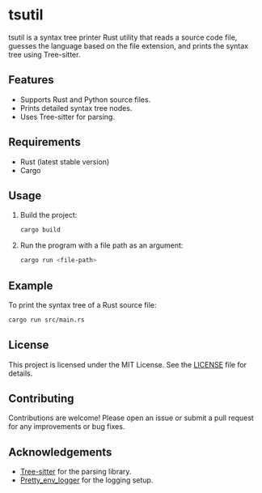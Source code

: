 # tsutil

tsutil is a syntax tree printer Rust utility that reads a source code file, guesses the language based on the file extension, and prints the syntax tree using Tree-sitter.

## Features

- Supports Rust and Python source files.
- Prints detailed syntax tree nodes.
- Uses Tree-sitter for parsing.

## Requirements

- Rust (latest stable version)
- Cargo

## Usage

1. Build the project:
   ```sh
   cargo build
   ```

2. Run the program with a file path as an argument:
   ```sh
   cargo run <file-path>
   ```

## Example

To print the syntax tree of a Rust source file:

```sh
cargo run src/main.rs
```

## License

This project is licensed under the MIT License. See the [LICENSE](LICENSE) file for details.

## Contributing

Contributions are welcome! Please open an issue or submit a pull request for any improvements or bug fixes.

## Acknowledgements

- [Tree-sitter](https://tree-sitter.github.io/tree-sitter/) for the parsing library.
- [Pretty_env_logger](https://crates.io/crates/pretty_env_logger) for the logging setup.
```
